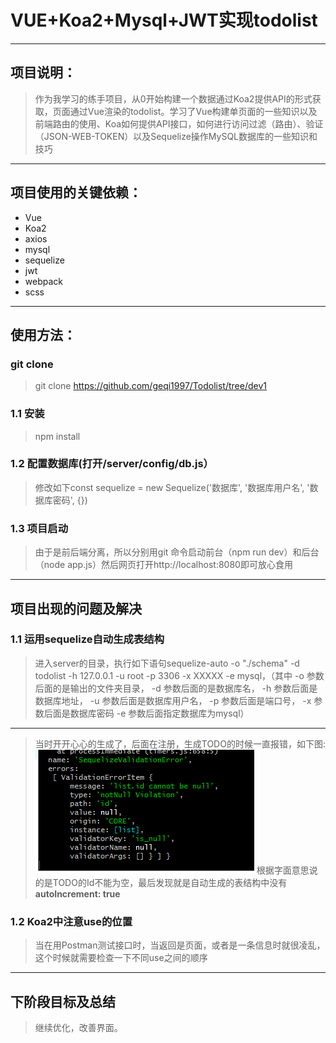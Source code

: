 # VUE+Koa2+Mysql+JWT实现todolist
----------
## 项目说明：
>作为我学习的练手项目，从0开始构建一个数据通过Koa2提供API的形式获取，页面通过Vue渲染的todolist。学习了Vue构建单页面的一些知识以及前端路由的使用、Koa如何提供API接口，如何进行访问过滤（路由）、验证（JSON-WEB-TOKEN）以及Sequelize操作MySQL数据库的一些知识和技巧
---
## 项目使用的关键依赖：
 >

 - Vue
 - Koa2
 - axios 
 - mysql
 - sequelize
 - jwt
 - webpack
 - scss
---
## 使用方法：
### git clone
>git clone https://github.com/geqi1997/Todolist/tree/dev1
### 1.1 安装
>npm install
### 1.2 配置数据库(打开/server/config/db.js）
>修改如下const sequelize = new Sequelize('数据库', '数据库用户名', '数据库密码', {})
### 1.3 项目启动
>由于是前后端分离，所以分别用git 命令启动前台（npm run dev）和后台（node app.js）然后网页打开http://localhost:8080即可放心食用
---
## 项目出现的问题及解决
### 1.1 运用sequelize自动生成表结构
>进入server的目录，执行如下语句sequelize-auto -o "./schema" -d todolist -h 127.0.0.1 -u root -p 3306 -x XXXXX -e mysql，（其中 -o 参数后面的是输出的文件夹目录， -d 参数后面的是数据库名， -h 参数后面是数据库地址， -u 参数后面是数据库用户名， -p 参数后面是端口号， -x 参数后面是数据库密码 -e 参数后面指定数据库为mysql）
---
>当时开开心心的生成了，后面在注册，生成TODO的时候一直报错，如下图:
![图片描述](https://github.com/geqi1997/Todolist/blob/dev1/static/img/2.png)
根据字面意思说的是TODO的Id不能为空，最后发现就是自动生成的表结构中没有 **autoIncrement: true** 
 
### 1.2 Koa2中注意use的位置
>当在用Postman测试接口时，当返回是页面，或者是一条信息时就很凌乱，这个时候就需要检查一下不同use之间的顺序
---
## 下阶段目标及总结
>继续优化，改善界面。
